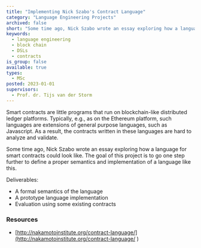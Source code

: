 ```yaml
---
title: "Implementing Nick Szabo's Contract Language"
category: "Language Engineering Projects"
archived: false
short: "Some time ago, Nick Szabo wrote an essay exploring how a language for smart contracts could look like. The goal of this project is to go one step further to define a proper semantics and implementation of a language like this."
keywords:
  - language engineering
  - block chain
  - DSLs
  - contracts
is_group: false
available: true
types:
  - MSc
posted: 2023-01-01
supervisors:
  - Prof. dr. Tijs van der Storm
---
```


Smart contracts are little programs that run on blockchain-like distributed ledger platforms. Typically, e.g., as on the Ethereum platform, such languages are extensions of general purpose languages, such as Javascript. As a result, the contracts written in these languages are hard to analyze and validate.

Some time ago, Nick Szabo wrote an essay exploring how a language for smart contracts could look like. The goal of this project is to go one step further to define a proper semantics and implementation of a language like this.

Deliverables:

- A formal semantics of the language
- A prototype language implementation
- Evaluation using some existing contracts

### Resources

- [http://nakamotoinstitute.org/contract-language/](http://nakamotoinstitute.org/contract-language/ )
